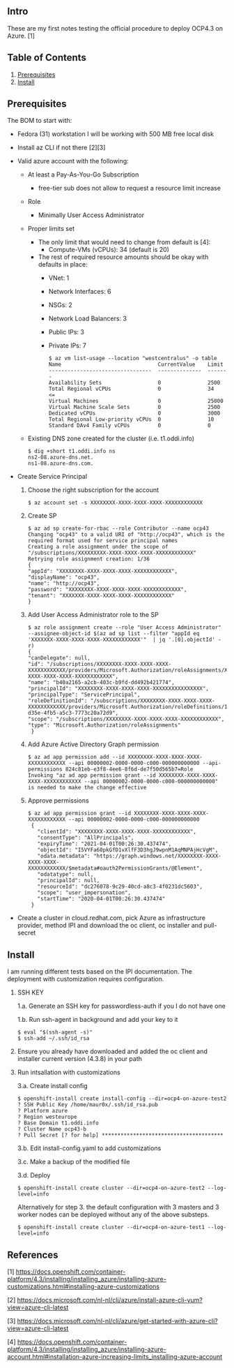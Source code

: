 ## Intro

These are my first notes testing the official procedure to deploy OCP4.3 on Azure. [1]

## Table of Contents

 1. [Prerequisites](##Prerequisites)
 2. [Install](##Install)


## Prerequisites

The BOM to start with:

 - Fedora (31) workstation I will be working with 500 MB free local disk
 - Install az CLI if not there [2][3]
 - Valid azure account with the following:
   - At least a Pay-As-You-Go Subscription
     - free-tier sub does not allow to request a resource limit increase
   - Role
     - Minimally User Access Administrator
   - Proper limits set
     - The only limit that would need to change from default is [4]:
       - Compute-VMs (vCPUs): 34 (default is 20)
     - The rest of required resource amounts should be okay with defaults in place:
       - VNet: 1
       - Network Interfaces: 6
       - NSGs: 2
       - Network Load Balancers: 3
       - Public IPs: 3
       - Private IPs: 7

             $ az vm list-usage --location "westcentralus" -o table
             Name                               CurrentValue    Limit
             ---------------------------------  --------------  -------
             Availability Sets                  0               2500
             Total Regional vCPUs               0               34      <=
             Virtual Machines                   0               25000
             Virtual Machine Scale Sets         0               2500
             Dedicated vCPUs                    0               3000
             Total Regional Low-priority vCPUs  0               10
             Standard DAv4 Family vCPUs         0               0


    - Existing DNS zone created for the cluster (i.e. t1.oddi.info)

          $ dig +short t1.oddi.info ns
          ns2-08.azure-dns.net.
          ns1-08.azure-dns.com.


  - Create Service Principal

    1. Choose the right subscription for the account

           $ az account set -s XXXXXXXX-XXXX-XXXX-XXXX-XXXXXXXXXXXX

    2. Create SP

           $ az ad sp create-for-rbac --role Contributor --name ocp43
           Changing "ocp43" to a valid URI of "http://ocp43", which is the required format used for service principal names
           Creating a role assignment under the scope of "/subscriptions/XXXXXXXXX-XXXX-XXXX-XXXX-XXXXXXXXXXXX"
           Retrying role assignment creation: 1/36
           {
           "appId": "XXXXXXXX-XXXX-XXXX-XXXX-XXXXXXXXXXXX",
           "displayName": "ocp43",
           "name": "http://ocp43",
           "password": "XXXXXXXX-XXXX-XXXX-XXXX-XXXXXXXXXXXX",
           "tenant": "XXXXXXX-XXXX-XXXX-XXXX-XXXXXXXXXXXX"
           }


    3. Add User Access Administrator role to the SP

           $ az role assignment create --role "User Access Administrator" --assignee-object-id $(az ad sp list --filter "appId eq 'XXXXXXX-XXXX-XXXX-XXXX-XXXXXXXXXXXX'"  | jq '.[0].objectId' -r)
           {
           "canDelegate": null,
           "id": "/subscriptions/XXXXXXXX-XXXX-XXXX-XXXX-XXXXXXXXXXXX/providers/Microsoft.Authorization/roleAssignments/XXXXXXXX-XXXX-XXXX-XXXX-XXXXXXXXXXXX",
           "name": "b40a2165-a2cb-403c-b9fd-dd492b421774",
           "principalId": "XXXXXXXX-XXXX-XXXX-XXXX-XXXXXXXXXXXXXXXX",
           "principalType": "ServicePrincipal",
           "roleDefinitionId": "/subscriptions/XXXXXXXX-XXXX-XXXX-XXXX-XXXXXXXXXXXX/providers/Microsoft.Authorization/roleDefinitions/18d7d88d-d35e-4fb5-a5c3-7773c20a72d9",
           "scope": "/subscriptions/XXXXXXXX-XXXX-XXXX-XXXX-XXXXXXXXXXXX",
           "type": "Microsoft.Authorization/roleAssignments"
            }


    4. Add Azure Active Directory Graph permission

           $ az ad app permission add --id XXXXXXXX-XXXX-XXXX-XXXX-XXXXXXXXXXXX --api 00000002-0000-0000-c000-000000000000 --api-permissions 824c81eb-e3f8-4ee6-8f6d-de7f50d565b7=Role
           Invoking "az ad app permission grant --id XXXXXXXX-XXXX-XXXX-XXXX-XXXXXXXXXXXX --api 00000002-0000-0000-c000-000000000000" is needed to make the change effective


    5. Approve permissions

           $ az ad app permission grant --id XXXXXXXX-XXXX-XXXX-XXXX-XXXXXXXXXXXX --api 00000002-0000-0000-c000-000000000000
            {
              "clientId": "XXXXXXXX-XXXX-XXXX-XXXX-XXXXXXXXXXXX",
              "consentType": "AllPrincipals",
              "expiryTime": "2021-04-01T00:26:30.437474",
              "objectId": "I5VYFa60pkGfD1vXlfF3D3hgJ9wpnM1AqMNPAjHcVgM",
              "odata.metadata": "https://graph.windows.net/XXXXXXXX-XXXX-XXXX-XXXX-XXXXXXXXXXXX/$metadata#oauth2PermissionGrants/@Element",
              "odatatype": null,
              "principalId": null,
              "resourceId": "dc276078-9c29-40cd-a8c3-4f0231dc5603",
              "scope": "user_impersonation",
              "startTime": "2020-04-01T00:26:30.437474"
            }


 - Create a cluster in cloud.redhat.com, pick Azure as infrastructure provider, method IPI and download the oc client, oc installer and pull-secret


## Install

I am running different tests based on the IPI documentation. The deployment with customization requires configuration.

 1. SSH KEY

    1.a. Generate an SSH key for passwordless-auth if you I do not have one

    1.b. Run ssh-agent in background and add your key to it

        $ eval "$(ssh-agent -s)"
        $ ssh-add ~/.ssh/id_rsa


 2. Ensure you already have downloaded and added the oc client and installer current version (4.3.8) in your path

 3. Run intsallation with customizations
 
    3.a. Create install config
    
        $ openshift-install create install-config --dir=ocp4-on-azure-test2
        ? SSH Public Key /home/maur0x/.ssh/id_rsa.pub
        ? Platform azure
        ? Region westeurope
        ? Base Domain t1.oddi.info
        ? Cluster Name ocp43-b
        ? Pull Secret [? for help] ***************************************

    3.b. Edit install-config.yaml to add customizations
    
    3.c. Make a backup of the modified file
    
    3.d. Deploy
     
        $ openshift-install create cluster --dir=ocp4-on-azure-test2 --log-level=info

    Alternatively for step 3. the default configuration with 3 masters and 3 worker nodes can be deployed without any of the above substeps.
    
        $ openshift-install create cluster --dir=ocp4-on-azure-test1 --log-level=info


## References

 [1] https://docs.openshift.com/container-platform/4.3/installing/installing_azure/installing-azure-customizations.html#installing-azure-customizations
 
 [2] https://docs.microsoft.com/nl-nl/cli/azure/install-azure-cli-yum?view=azure-cli-latest
 
 [3] https://docs.microsoft.com/nl-nl/cli/azure/get-started-with-azure-cli?view=azure-cli-latest
 
 [4] https://docs.openshift.com/container-platform/4.3/installing/installing_azure/installing-azure-account.html#installation-azure-increasing-limits_installing-azure-account
